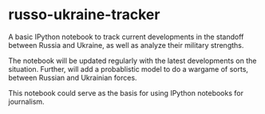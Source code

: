 russo-ukraine-tracker
=====================

A basic IPython notebook to track current developments in the standoff between Russia and Ukraine, as well as analyze their military strengths.

The notebook will be updated regularly with the latest developments on the situation. Further, will add a probablistic model to do a wargame of sorts, between Russian and Ukrainian forces. 

This notebook could serve as the basis for using IPython notebooks for journalism.
